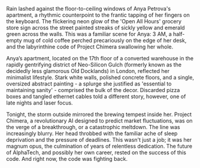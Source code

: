 Rain lashed against the floor-to-ceiling windows of Anya Petrova's apartment, a rhythmic counterpoint to the frantic tapping of her fingers on the keyboard. The flickering neon glow of the 'Open All Hours' grocery store sign across the street painted streaks of sickly yellow and emerald green across the walls. This was a familiar scene for Anya: 3 AM, a half-empty mug of cold coffee perched precariously on the edge of her desk, and the labyrinthine code of Project Chimera swallowing her whole.

Anya’s apartment, located on the 17th floor of a converted warehouse in the rapidly gentrifying district of Neo-Silicon Gulch (formerly known as the decidedly less glamorous Old Docklands) in London, reflected her minimalist lifestyle. Stark white walls, polished concrete floors, and a single, oversized abstract painting - a splurge she justified as 'essential to maintaining sanity' - comprised the bulk of the decor. Discarded pizza boxes and tangled ethernet cables told a different story, however, one of late nights and laser focus.

Tonight, the storm outside mirrored the brewing tempest inside her. Project Chimera, a revolutionary AI designed to predict market fluctuations, was on the verge of a breakthrough, or a catastrophic meltdown. The line was increasingly blurry. Her head throbbed with the familiar ache of sleep deprivation and the pressure of deadlines. This wasn't just a job; it was her magnum opus, the culmination of years of relentless dedication. The future of AlphaTech, and possibly her own career, rested on the success of this code. And right now, the code was fighting back.
